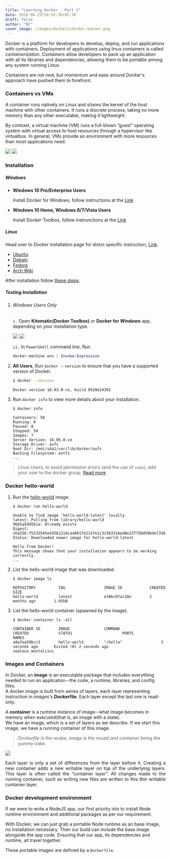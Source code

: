 ```yaml
---
title: "Learning Docker - Part 1"
date: 2018-06-25T10:55:36+05:30
draft: false
author: "RC"
cover_image: /images/docker1/docker-banner.png
---
```

Docker is a platform for developers to develop, deploy, and run applications with containers. Deployment of applications using linux containers is called _containerization_. Containers allow developers to pack up an application with all its libraries and dependencies, allowing them to be portable among any system running Linux.
<!--more-->

Containers are not new, but momentum and ease around Docker's approach have pushed them to forefront.

### Containers vs VMs
A container runs natively on Linux and shares the kernel of the host machine with other containers. It runs a discrete process, taking no more memory than any other executable, making it lightweight.

By contrast, a virtual machine (VM) runs a full-blown “guest” operating system with virtual access to host resources through a hypervisor like virtualbox. In general, VMs provide an environment with more resources than most applications need.

<div class="row">
    <img class="responsive-img col s6" src="/images/docker1/container.png">
    <img class="responsive-img col s6" src="/images/docker1/vm.png">
</div>

### Installation
##### Windows
* __Windows 10 Pro/Enterprise Users__

    Install Docker for Windows, follow instructions at the [Link](https://docs.docker.com/docker-for-windows/install/#install-docker-for-windows-desktop-app)

* __Windows 10 Home, Windows 8/7/Vista Users__

    Install Docker Toolbox, follow instrunctions at the [Link](https://docs.docker.com/toolbox/toolbox_install_windows/)

##### Linux
Head over to Docker installation page for distro specific instruction, [Link](https://docs.docker.com/install/#server).
  
* [Ubuntu](https://docs.docker.com/install/linux/docker-ce/ubuntu/)
* [Debain](https://docs.docker.com/install/linux/docker-ce/debian/)
* [Fedora](https://docs.docker.com/install/linux/docker-ce/fedora/)
* [Arch Wiki](https://wiki.archlinux.org/index.php/Docker)

After installation follow [these steps](https://docs.docker.com/install/linux/linux-postinstall/).

##### Testing Installation
1. ###### Windows Users Only
    `i.` Open __Kitematic(Docker Toolbox)__ or __Docker for Windows__ app, depending on your installation type.
    <div class="row">
        <img class="responsive-img col s6" src="/images/docker1/kitematic.png">
        <img class="responsive-img col s6" src="/images/docker1/docker-windows.png">
    </div>

    `ii.` In `PowerShell` command line, Run
    ``` powershell
    docker-machine env | Invoke-Expression
    ```

2. __All Users__, Run `docker --version` to ensure that you have a supported version of Docker.
    ``` bash
    $ docker --version 

    Docker version 18.03.0-ce, build 0520e24302
    ```

3. Run `docker info` to view more details about your installation.
    ``` docker
    $ docker info

    Containers: 58
    Running: 0
    Paused: 0
    Stopped: 58
    Images: 7
    Server Version: 18.05.0-ce
    Storage Driver: aufs
    Root Dir: /mnt/sda1/var/lib/docker/aufs
    Backing Filesystem: extfs         
    ...                                            
    ```
> Linux Users, to avoid permission errors (and the use of `sudo`), add your user to the docker group. [Read more](https://docs.docker.com/install/linux/linux-postinstall/)

### Docker hello-world
1. Run the [hello-world](https://hub.docker.com/_/hello-world/) image.
    ``` docker
    $ docker run hello-world

    Unable to find image 'hello-world:latest' locally                                       
    latest: Pulling from library/hello-world                                                
    9bb5a5d4561a: Already exists                                                            
    Digest: sha256:f5233545e43561214ca4891fd1157e1c3c563316ed8e237750d59bde73361e77         
    Status: Downloaded newer image for hello-world:latest                                   
                                                                                      
    Hello from Docker!                                                                      
    This message shows that your installation appears to be working correctly.              
    ...                                            
    ```
    <!---
    <div class="row">
        <img class="responsive-img col s10 offset-s1" src="/images/docker1/docker-hello-world.png">
    </div>
    --->

2. List the hello-world image that was downloaded.
    ``` docker
    $ docker image ls

    REPOSITORY          TAG                 IMAGE ID            CREATED             SIZE
    hello-world         latest              e38bc07ac18e        2 months ago        1.85kB
    ```

3. List the hello-world container (spawned by the image).
    ``` docker
    $ docker container ls -all

    CONTAINER ID        IMAGE               COMMAND                  CREATED             STATUS                      PORTS                NAMES
    a8a7ea59bcc3        hello-world         "/hello"                 3 seconds ago       Exited (0) 2 seconds ago                         zealous_montalcini
    ```

### Images and Containers
In Docker, an __image__ is an executable package that includes everything needed to run an application--the code, a runtime, libraries, and config files.<br/>
A docker image is built from series of layers, each layer representing instruction in _images's_ __Dockerfile__. Each layer except the last one is read-only.

A __container__ is a runtime instance of image--what image becomes in memory when executed(that is, an image with a state).<br/>
We have an image, which is a set of layers as we describe. If we start this image, we have a running container of this image.

>  _Dockerfile is the recipe, image is the mould and container being the yummy cake._

<div class="row">
    <div class="col s12 m10 offset-m1">
      <div class="card">
         <div class="card-image">
            <img src="/images/docker1/container-layers.jpg">
         </div>
         <div class="card-content">
           <p style="text-align:justify;">Each layer is only a set of differences from the layer before it. Creating a new container adds a new writable layer on top of the underlying layers. This layer is often called the “container layer”. All changes made to the running container, such as writing new files are written to this thin writable container layer.</p>
         </div>
      </div>
    </div>
</div>

### Docker development environment
If we were to write a NodeJS app, our first priority isto to install Node runtime environment and additional packages as per our requirement. 

With Docker, we can just grab a portable Node runtime as an base image, no installation necessary. Then our build can include the base image alongside the app code. Ensuring that our app, its dependencies and runtime, all travel together.

These portable images are defined by a `Dockerfile`.
